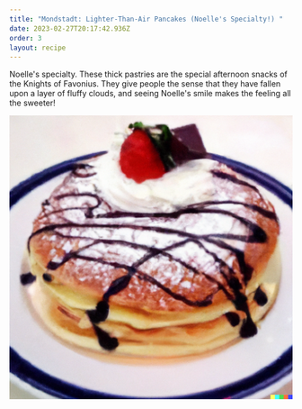 ```yaml
---
title: "Mondstadt: Lighter-Than-Air Pancakes (Noelle's Specialty!) "
date: 2023-02-27T20:17:42.936Z
order: 3
layout: recipe
---
```

Noelle's specialty. These thick pastries are the special afternoon snacks of the Knights of Favonius. They give people the sense that they have fallen upon a layer of fluffy clouds, and seeing Noelle's smile makes the feeling all the sweeter! 

![Lighter than Air Pancakes - Noelle's Specialty](../uploads/dall·e-2023-02-27-20.42.23.png "Photo by DALL-E")